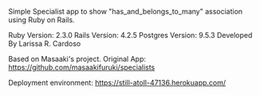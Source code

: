 Simple Specialist app to show "has_and_belongs_to_many" association using Ruby on Rails.

Ruby Version: 2.3.0
Rails Version: 4.2.5
Postgres Version: 9.5.3
Developed By Larissa R. Cardoso

Based on Masaaki's project. Original App: https://github.com/masaakifuruki/specialists

Deployment environment: https://still-atoll-47136.herokuapp.com/
